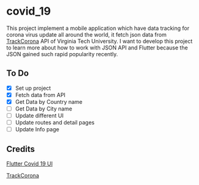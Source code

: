 # covid_19

This project implement a mobile application which have data tracking for corona virus update all around the world, it fetch json data from [TrackCorona](https://www.trackcorona.live/) API of Virginia Tech University. I want to develop this project to learn more about how to work with JSON API and Flutter because the JSON gained such rapid popularity recently.

## To Do

* [x] Set up project
* [x] Fetch data from API
* [x] Get Data by Country name
* [ ] Get Data by City name
* [ ] Update different UI
* [ ] Update routes and detail pages
* [ ] Update Info page

## Credits

  [Flutter Covid 19 UI](https://github.com/abuanwar072/Covid-19-Flutter-UI)

  [TrackCorona](https://www.trackcorona.live/)